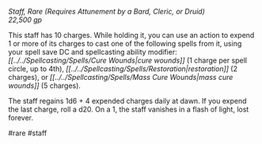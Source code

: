 *Staff, Rare (Requires Attunement by a Bard, Cleric, or Druid)*  
*22,500 gp*

This staff has 10 charges. While holding it, you can use an action to expend 1 or more of its charges to cast one of the following spells from it, using your spell save DC and spellcasting ability modifier: *[[../../Spellcasting/Spells/Cure Wounds|cure wounds]]* (1 charge per spell circle, up to 4th), *[[../../Spellcasting/Spells/Restoration|restoration]]* (2 charges), or *[[../../Spellcasting/Spells/Mass Cure Wounds|mass cure wounds]]* (5 charges).

The staff regains 1d6 + 4 expended charges daily at dawn. If you expend the last charge, roll a d20. On a 1, the staff vanishes in a flash of light, lost forever.

#rare #staff
